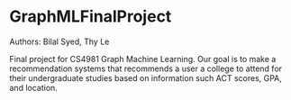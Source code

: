 # GraphMLFinalProject
Authors: Bilal Syed, Thy Le

Final project for CS4981 Graph Machine Learning. Our goal is to make a recommendation systems that recommends a user a college to attend for their undergraduate studies based on information such ACT scores, GPA, and location.
